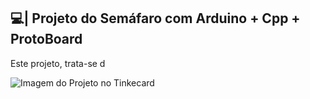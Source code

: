 ## 💻| Projeto do Semáfaro com Arduino + Cpp + ProtoBoard

  Este projeto, trata-se d

![Imagem do Projeto no Tinkecard](https://github.com/user-attachments/assets/49206bc0-7cde-4ada-b7f5-ab6e50eed3be)
